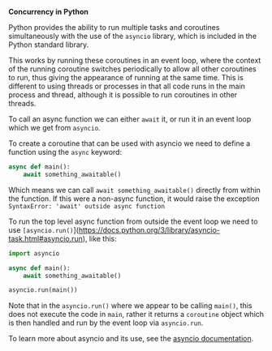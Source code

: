 **Concurrency in Python**

Python provides the ability to run multiple tasks and coroutines simultaneously with the use of the `asyncio` library, which is included in the Python standard library.

This works by running these coroutines in an event loop, where the context of the running coroutine switches periodically to allow all other coroutines to run, thus giving the appearance of running at the same time. This is different to using threads or processes in that all code runs in the main process and thread, although it is possible to run coroutines in other threads.

To call an async function we can either `await` it, or run it in an event loop which we get from `asyncio`.

To create a coroutine that can be used with asyncio we need to define a function using the `async` keyword:
```py
async def main():
    await something_awaitable()
```
Which means we can call `await something_awaitable()` directly from within the function. If this were a non-async function, it would raise the exception `SyntaxError: 'await' outside async function`

To run the top level async function from outside the event loop we need to use `[asyncio.run()`](https://docs.python.org/3/library/asyncio-task.html#asyncio.run), like this:
```py
import asyncio

async def main():
    await something_awaitable()

asyncio.run(main())
```
Note that in the `asyncio.run()` where we appear to be calling `main()`, this does not execute the code in `main`, rather it returns a `coroutine` object which is then handled and run by the event loop via `asyncio.run`.

To learn more about asyncio and its use, see the [asyncio documentation](https://docs.python.org/3/library/asyncio.html).

